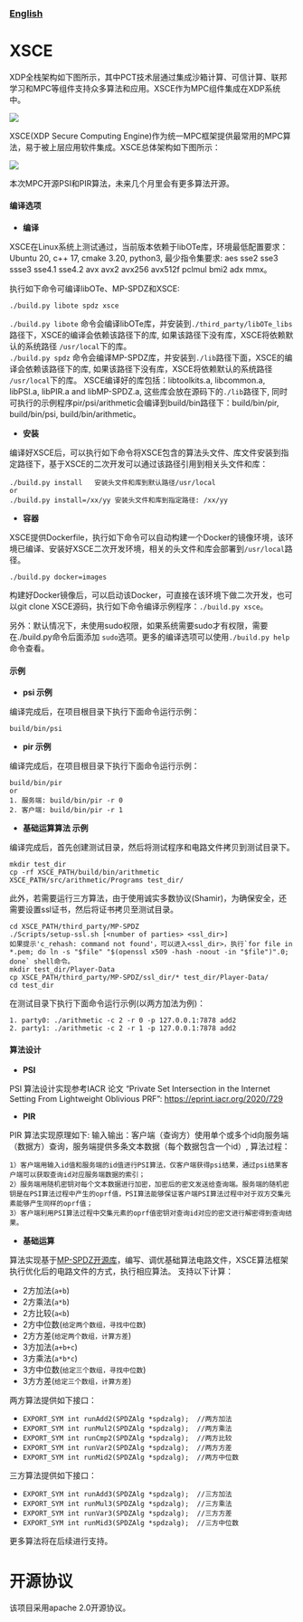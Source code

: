 
### [English](./README.md) 

# XSCE

XDP全栈架构如下图所示，其中PCT技术层通过集成沙箱计算、可信计算、联邦学习和MPC等组件支持众多算法和应用。XSCE作为MPC组件集成在XDP系统中。 

![](./docs/img/xdp_arch.png)  

XSCE(XDP Secure Computing Engine)作为统一MPC框架提供最常用的MPC算法，易于被上层应用软件集成。XSCE总体架构如下图所示：

![](./docs/img/xsce_arch.png)  

本次MPC开源PSI和PIR算法，未来几个月里会有更多算法开源。

#### 编译选项
- **编译**  

XSCE在Linux系统上测试通过，当前版本依赖于libOTe库，环境最低配置要求：Ubuntu 20, c++ 17, cmake 3.20, python3, 最少指令集要求: aes sse2 sse3 ssse3 sse4.1 sse4.2 avx avx2 avx256 avx512f pclmul bmi2 adx mmx。  

执行如下命令可编译libOTe、MP-SPDZ和XSCE:

```
./build.py libote spdz xsce  
```
`./build.py libote` 命令会编译libOTe库，并安装到`./third_party/libOTe_libs`路径下，XSCE的编译会依赖该路径下的库, 如果该路径下没有库，XSCE将依赖默认的系统路径 `/usr/local`下的库。  
`./build.py spdz` 命令会编译MP-SPDZ库，并安装到`./lib`路径下面，XSCE的编译会依赖该路径下的库, 如果该路径下没有库，XSCE将依赖默认的系统路径 `/usr/local`下的库。
XSCE编译好的库包括：libtoolkits.a, libcommon.a, libPSI.a, libPIR.a and libMP-SPDZ.a, 这些库会放在源码下的`./lib`路径下, 同时可执行的示例程序pir/psi/arithmetic会编译到build/bin路径下：build/bin/pir, build/bin/psi, build/bin/arithmetic。

- **安装**  

编译好XSCE后，可以执行如下命令将XSCE包含的算法头文件、库文件安装到指定路径下，基于XSCE的二次开发可以通过该路径引用到相关头文件和库：
```
./build.py install   安装头文件和库到默认路径/usr/local
or 
./build.py install=/xx/yy 安装头文件和库到指定路径: /xx/yy
```

- **容器**  

XSCE提供Dockerfile，执行如下命令可以自动构建一个Docker的镜像环境，该环境已编译、安装好XSCE二次开发环境，相关的头文件和库会部署到`/usr/local`路径。 
```
./build.py docker=images
```
构建好Docker镜像后，可以启动该Docker，可直接在该环境下做二次开发，也可以git clone XSCE源码，执行如下命令编译示例程序：`./build.py xsce`。

另外：默认情况下，未使用sudo权限，如果系统需要sudo才有权限，需要在./build.py命令后面添加 `sudo`选项。更多的编译选项可以使用`./build.py help`命令查看。

#### 示例
- **psi 示例**  

编译完成后，在项目根目录下执行下面命令运行示例：  
```
build/bin/psi
```

- **pir 示例**  

编译完成后，在项目根目录下执行下面命令运行示例： 
```
build/bin/pir
or
1. 服务端: build/bin/pir -r 0
2. 客户端: build/bin/pir -r 1
```

- **基础运算算法 示例**  

编译完成后，首先创建测试目录，然后将测试程序和电路文件拷贝到测试目录下。
```shell
mkdir test_dir
cp -rf XSCE_PATH/build/bin/arithmetic XSCE_PATH/src/arithmetic/Programs test_dir/
```
此外，若需要运行三方算法，由于使用诚实多数协议(Shamir)，为确保安全，还需要设置ssl证书，然后将证书拷贝至测试目录。
```shell
cd XSCE_PATH/third_party/MP-SPDZ
./Scripts/setup-ssl.sh [<number of parties> <ssl_dir>]  
如果提示'c_rehash: command not found'，可以进入<ssl_dir>，执行`for file in *.pem; do ln -s "$file" "$(openssl x509 -hash -noout -in "$file")".0; done` shell命令。
mkdir test_dir/Player-Data
cp XSCE_PATH/third_party/MP-SPDZ/ssl_dir/* test_dir/Player-Data/
cd test_dir
```
在测试目录下执行下面命令运行示例(以两方加法为例)：
```
1. party0: ./arithmetic -c 2 -r 0 -p 127.0.0.1:7878 add2
2. party1: ./arithmetic -c 2 -r 1 -p 127.0.0.1:7878 add2
```

#### 算法设计
- **PSI**  

PSI 算法设计实现参考IACR 论文 “Private Set Intersection in the Internet Setting From Lightweight Oblivious PRF”: https://eprint.iacr.org/2020/729

- **PIR**  

PIR 算法实现原理如下:
输入输出：客户端（查询方）使用单个或多个id向服务端（数据方）查询，服务端提供多条文本数据（每个数据包含一个id）, 算法过程：
```
1）客户端用输入id值和服务端的id值进行PSI算法，仅客户端获得psi结果，通过psi结果客户端可以获取查询id对应服务端数据的索引；
2）服务端用随机密钥对每个文本数据进行加密，加密后的密文发送给查询端。服务端的随机密钥是在PSI算法过程中产生的oprf值，PSI算法能够保证客户端PSI算法过程中对于双方交集元素能够产生同样的oprf值；
3）客户端利用PSI算法过程中交集元素的oprf值密钥对查询id对应的密文进行解密得到查询结果。
```

- **基础运算**

算法实现基于[MP-SPDZ开源库](https://github.com/data61/MP-SPDZ)，编写、调优基础算法电路文件，XSCE算法框架执行优化后的电路文件的方式，执行相应算法。
支持以下计算：
- 2方加法(`a+b`)
- 2方乘法(`a*b`)
- 2方比较(`a<b`)
- 2方中位数(`给定两个数组，寻找中位数`)
- 2方方差(`给定两个数组，计算方差`)
- 3方加法(`a+b+c`)
- 3方乘法(`a*b*c`)
- 3方中位数(`给定三个数组，寻找中位数`)
- 3方方差(`给定三个数组，计算方差`)

两方算法提供如下接口：
- `EXPORT_SYM int runAdd2(SPDZAlg *spdzalg);  //两方加法`
- `EXPORT_SYM int runMul2(SPDZAlg *spdzalg);  //两方乘法`
- `EXPORT_SYM int runCmp2(SPDZAlg *spdzalg);  //两方比较`
- `EXPORT_SYM int runVar2(SPDZAlg *spdzalg);  //两方方差`
- `EXPORT_SYM int runMid2(SPDZAlg *spdzalg);  //两方中位数`

三方算法提供如下接口：
- `EXPORT_SYM int runAdd3(SPDZAlg *spdzalg);  //三方加法`
- `EXPORT_SYM int runMul3(SPDZAlg *spdzalg);  //三方乘法`
- `EXPORT_SYM int runVar3(SPDZAlg *spdzalg);  //三方方差`
- `EXPORT_SYM int runMid3(SPDZAlg *spdzalg);  //三方中位数`

更多算法将在后续进行支持。

# 开源协议

该项目采用apache 2.0开源协议。
